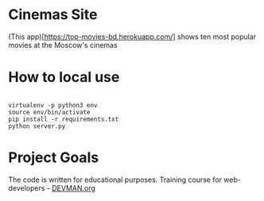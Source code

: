 # Cinemas Site

(This app)[https://top-movies-bd.herokuapp.com/] shows ten most popular movies at the Moscow's cinemas

# How to local use


```#!bash

virtualenv -p python3 env
source env/bin/activate
pip install -r requirements.txt
python server.py
```

# Project Goals

The code is written for educational purposes. Training course for web-developers - [DEVMAN.org](https://devman.org)
